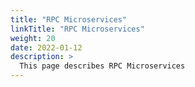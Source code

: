 ```yaml
---
title: "RPC Microservices"
linkTitle: "RPC Microservices"
weight: 20
date: 2022-01-12
description: >
  This page describes RPC Microservices
---
```



